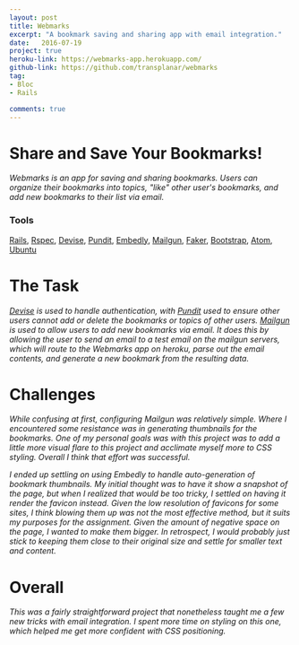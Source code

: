 ```yaml
---
layout: post
title: Webmarks
excerpt: "A bookmark saving and sharing app with email integration."
date:   2016-07-19
project: true
heroku-link: https://webmarks-app.herokuapp.com/
github-link: https://github.com/transplanar/webmarks
tag:
- Bloc
- Rails

comments: true
---
```


# Share and Save Your Bookmarks!
*Webmarks is an app for saving and sharing bookmarks. Users can organize their bookmarks into topics, "like" other user's bookmarks, and add new bookmarks to their list via email.*

### Tools
[Rails](http://rubyonrails.org/), [Rspec](http://rspec.info/), [Devise](https://github.com/plataformatec/devise), [Pundit](https://github.com/elabs/pundit), [Embedly](http://embed.ly/), [Mailgun](https://github.com/jorgemanrubia/mailgun_rails), [Faker](https://github.com/stympy/faker), [Bootstrap](http://getbootstrap.com/), [Atom](https://atom.io/), [Ubuntu](http://www.ubuntu.com/)

# The Task
*[Devise](https://github.com/plataformatec/devise) is used to handle authentication, with [Pundit](https://github.com/elabs/pundit) used to ensure other users cannot add or delete the bookmarks or topics of other users. [Mailgun](https://github.com/jorgemanrubia/mailgun_rails) is used to allow users to add new bookmarks via email. It does this by allowing the user to send an email to a test email on the mailgun servers, which will route to the Webmarks app on heroku, parse out the email contents, and generate a new bookmark from the resulting data.*

# Challenges
*While confusing at first, configuring Mailgun was relatively simple. Where I encountered some resistance was in generating thumbnails for the bookmarks. One of my personal goals was with this project was to add a little more visual flare to this project and acclimate myself more to CSS styling. Overall I think that effort was successful.*

<!-- TODO did not end up using favicons. Takes first image from page. -->
<!-- TODO missing authorization for creating bookmarks (should not allow if not logged in) -->
<!-- TODO missing input validation/parsing with/without 'www'-->

*I ended up settling on using Embedly to handle auto-generation of bookmark thumbnails. My initial thought was to have it show a snapshot of the page, but when I realized that would be too tricky, I settled on having it render the favicon instead. Given the low resolution of favicons for some sites, I think blowing them up was not the most effective method, but it suits my purposes for the assignment. Given the amount of negative space on the page, I wanted to make them bigger. In retrospect, I would probably just stick to keeping them close to their original size and settle for smaller text and content.*

# Overall
*This was a fairly straightforward project that nonetheless taught me a few new tricks with email integration. I spent more time on styling on this one, which helped me get more confident with CSS positioning.*
